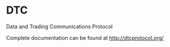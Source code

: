 DTC
===

Data and Trading Communications Protocol

Complete documentation can be found at http://dtcprotocol.org/
